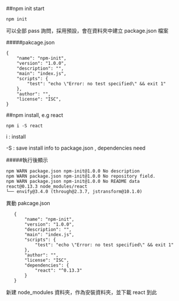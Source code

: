 ##npm init start

	npm init

可以全部 pass 詢問，採用預設，會在資料夾中建立 package.json 檔案

#####pakcage.json

	{
		"name": "npm-init",
		"version": "1.0.0",
	  	"description": "",
  		"main": "index.js",
	  	"scripts": {
    		"test": "echo \"Error: no test specified\" && exit 1"
  		},
	  	"author": "",
  		"license": "ISC",
	}



##npm install, e.g react

	npm i -S react

i  : install

-S : save install info to package.json , dependencies need


#####執行後顯示

	npm WARN package.json npm-init@1.0.0 No description
	npm WARN package.json npm-init@1.0.0 No repository field.
	npm WARN package.json npm-init@1.0.0 No README data
	react@0.13.3 node_modules/react
	└── envify@3.4.0 (through@2.3.7, jstransform@10.1.0)


異動 pakcage.json

 ```
	{
		"name": "npm-init",
		"version": "1.0.0",
	  	"description": "",
  		"main": "index.js",
	  	"scripts": {
    		"test": "echo \"Error: no test specified\" && exit 1"
  		},
	  	"author": "",
  		"license": "ISC",
	  	"dependencies": {
    		"react": "^0.13.3"
  		}
	}
```

新建 node_modules 資料夾，作為安裝資料夾，並下載 react 到此


